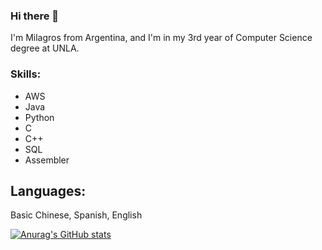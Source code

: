 ### Hi there 👋

I'm Milagros from Argentina, and I'm in my 3rd year of Computer Science degree at UNLA. 

### Skills: 
* AWS                                                                                   
* Java                                                                                                                                
* Python                                                                                                                 
* C                                                                                                               
* C++                                                                                                               
* SQL                                                                                                               
* Assembler                                                                                                               

## Languages:                                                                                                                                                           
Basic Chinese, Spanish, English                                                                                                               


[![Anurag's GitHub stats](https://github-readme-stats.vercel.app/api?username=milu125000)](https://github.com/anuraghazra/github-readme-stats)
